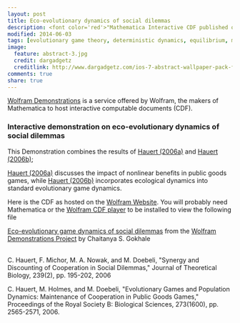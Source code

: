 ```yaml
---
layout: post
title: Eco-evolutionary dynamics of social dilemmas
description: <font color='red'>"Mathematica Interactive CDF published on Wolfram Demonstrations"</font>
modified: 2014-06-03
tags: [evolutionary game theory, deterministic dynamics, equilibrium, multiple players, dilemmas, cooperation, mathematica, wolfram]
image:
  feature: abstract-3.jpg
  credit: dargadgetz
  creditlink: http://www.dargadgetz.com/ios-7-abstract-wallpaper-pack-for-iphone-5-and-ipod-touch-retina/
comments: true
share: true  
---
```


[Wolfram Demonstrations](http://demonstrations.wolfram.com/index.html) is a service offered by Wolfram, the makers of Mathematica to host interactive computable documents (CDF). 

### Interactive demonstration on eco-evolutionary dynamics of social dilemmas

This Demonstration combines the results of [Hauert (2006a)](#hauert:2006a) and [Hauert (2006b)](#hauert:2006b); 

[Hauert (2006a)](#hauert:2006a) discusses the impact of nonlinear benefits in public goods games, while [Hauert (2006b)](#hauert:2006b) incorporates ecological dynamics into standard evolutionary game dynamics. 

Here is the CDF as hosted on the [Wolfram Website](http://demonstrations.wolfram.com/EcoEvolutionaryGameDynamicsWithSynergyAndDiscounting/).
You will probably need Mathematica or the [Wolfram CDF player](http://www.wolfram.com/cdf-player/) to be installed to view the following file

<script type='text/javascript' src='http://demonstrations.wolfram.com/javascript/embed.js' ></script><script type='text/javascript'>var demoObj = new DEMOEMBED(); demoObj.run('EcoEvolutionaryGameDynamicsWithSynergyAndDiscounting', '', '445', '613');</script><div id='DEMO_EcoEvolutionaryGameDynamicsWithSynergyAndDiscounting'><a class='demonstrationHyperlink' href='http://demonstrations.wolfram.com/EcoEvolutionaryGameDynamicsWithSynergyAndDiscounting/' target='_blank'>Eco-evolutionary game dynamics of social dilemmas</a> from the <a class='demonstrationHyperlink' href='http://demonstrations.wolfram.com/' target='_blank'>Wolfram Demonstrations Project</a> by Chaitanya S. Gokhale </div><br />


<a id="hauert:2006a">C. Hauert, F. Michor, M. A. Nowak, and M. Doebeli, "Synergy and Discounting of Cooperation in Social Dilemmas," Journal of Theoretical Biology, 239(2), pp. 195-202, 2006</a>

<a id="hauert:2006b">C. Hauert, M. Holmes, and M. Doebeli, "Evolutionary Games and Population Dynamics: Maintenance of Cooperation in Public Goods Games," Proceedings of the Royal Society B: Biological Sciences, 273(1600), pp. 2565-2571, 2006.</a>